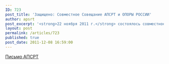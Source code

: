 ```yaml
---
ID: 723
post_title: 'Защищено: Совместное Совещание АПСРТ и ОПОРЫ РОССИИ'
author: apsrt
post_excerpt: '<strong>22 ноября 2011 г.</strong> состоялось совместное Совещание АПСРТ и Комиссии ОПОРЫ РОССИИ по инфраструктуре морского и речного транспорта. Протокол прилагается.'
layout: post
permalink: /articles/723
published: true
post_date: 2011-12-08 16:59:00
---
```

[Письмо АПСРТ][1]

 [1]: http://www.apsrt.ru/docs/opora.jpg